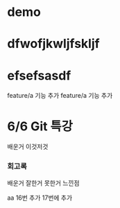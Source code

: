 # demo
# dfwofjkwljfskljf
# efsefsasdf
feature/a 기능 추가
feature/a 기능 추가

# 6/6 Git 특강
배운거 이것저것
### 회고록
배운거
잘한거
못한거
느낀점


aa 16번 추가
17번에 추가
